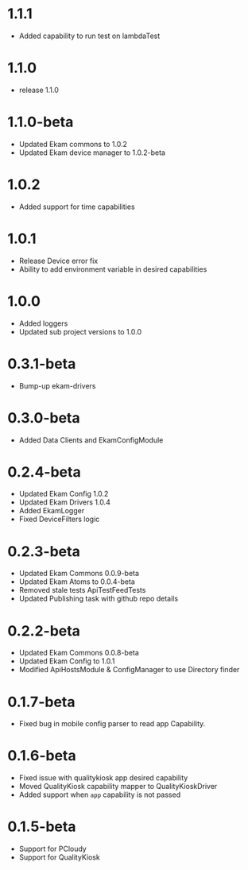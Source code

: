 # 1.1.1
* Added capability to run test on lambdaTest

# 1.1.0
* release 1.1.0

# 1.1.0-beta
* Updated Ekam commons to 1.0.2
* Updated Ekam device manager to 1.0.2-beta

# 1.0.2
* Added support for time capabilities

# 1.0.1
* Release Device error fix
* Ability to add environment variable in desired capabilities

# 1.0.0
* Added loggers
* Updated sub project versions to 1.0.0

# 0.3.1-beta
* Bump-up ekam-drivers

# 0.3.0-beta
* Added Data Clients and EkamConfigModule 

# 0.2.4-beta

* Updated Ekam Config 1.0.2
* Updated Ekam Drivers 1.0.4
* Added EkamLogger
* Fixed DeviceFilters logic

# 0.2.3-beta

* Updated Ekam Commons 0.0.9-beta
* Updated Ekam Atoms to 0.0.4-beta
* Removed stale tests ApiTestFeedTests
* Updated Publishing task with github repo details

# 0.2.2-beta

* Updated Ekam Commons 0.0.8-beta
* Updated Ekam Config to 1.0.1
* Modified ApiHostsModule & ConfigManager to use Directory finder

# 0.1.7-beta

* Fixed bug in mobile config parser to read app Capability.

# 0.1.6-beta

* Fixed issue with qualitykiosk app desired capability
* Moved QualityKiosk capability mapper to QualityKioskDriver
* Added support when `app` capability is not passed

# 0.1.5-beta

* Support for PCloudy
* Support for QualityKiosk